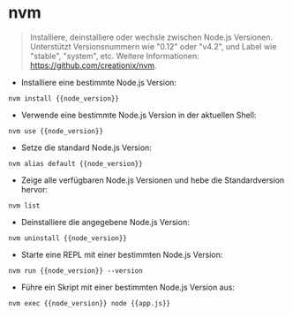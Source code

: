 # nvm

> Installiere, deinstalliere oder wechsle zwischen Node.js Versionen.
> Unterstützt Versionsnummern wie "0.12" oder "v4.2", und Label wie "stable", "system", etc.
> Weitere Informationen: <https://github.com/creationix/nvm>.

- Installiere eine bestimmte Node.js Version:

`nvm install {{node_version}}`

- Verwende eine bestimmte Node.js Version in der aktuellen Shell:

`nvm use {{node_version}}`

- Setze die standard Node.js Version:

`nvm alias default {{node_version}}`

- Zeige alle verfügbaren Node.js Versionen und hebe die Standardversion hervor:

`nvm list`

- Deinstalliere die angegebene Node.js Version:

`nvm uninstall {{node_version}}`

- Starte eine REPL mit einer bestimmten Node.js Version:

`nvm run {{node_version}} --version`

- Führe ein Skript mit einer bestimmten Node.js Version aus:

`nvm exec {{node_version}} node {{app.js}}`
